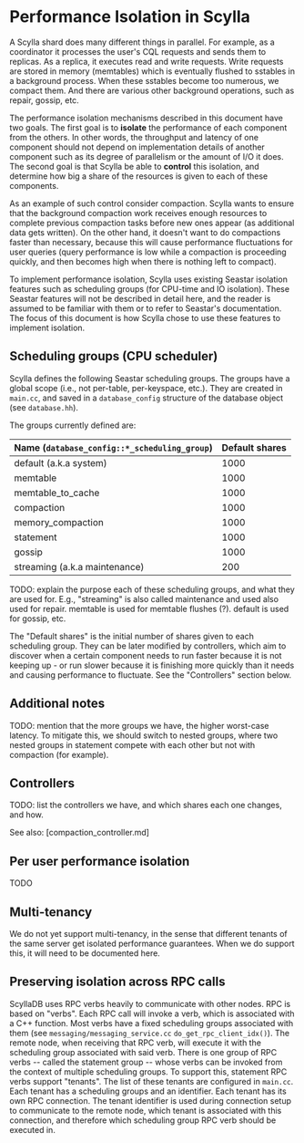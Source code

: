 # Performance Isolation in Scylla
A Scylla shard does many different things in parallel. For example, as a coordinator it processes the user's CQL requests and sends them to replicas. As a replica, it executes read and write requests. Write requests are stored in memory (memtables) which is eventually flushed to sstables in a background process. When these sstables become too numerous, we compact them. And there are various other background operations, such as repair, gossip, etc.

The performance isolation mechanisms described in this document have two goals. The first goal is to **isolate** the performance of each component from the others. In other words, the throughput and latency of one component should not depend on implementation details of another component such as its degree of parallelism or the amount of I/O it does. The second goal is that Scylla be able to **control** this isolation, and determine how big a share of the resources is given to each of these components.

As an example of such control consider compaction. Scylla wants to ensure that the background compaction work receives enough resources to complete previous compaction tasks before new ones appear (as additional data gets written). On the other hand, it doesn't want to do compactions faster than necessary, because this will cause performance fluctuations for user queries (query performance is low while a compaction is proceeding quickly, and then becomes high when there is nothing left to compact).

To implement performance isolation, Scylla uses existing Seastar isolation features such as scheduling groups (for CPU-time and IO isolation). These Seastar features will not be described in detail here, and the reader is assumed to be familiar with them or to refer to Seastar's documentation. The focus of this document is how Scylla chose to use these features to implement isolation.

## Scheduling groups (CPU scheduler)
Scylla defines the following Seastar scheduling groups. The groups have a global scope (i.e., not per-table, per-keyspace, etc.). They are created in `main.cc`, and saved in a `database_config` structure of the database object (see `database.hh`).

The groups currently defined are:

| Name (`database_config::*_scheduling_group`) | Default shares
| -------------------------------------------- | --------------
| default (a.k.a system)                       | 1000
| memtable                                     | 1000
| memtable_to_cache                            | 1000
| compaction                                   | 1000
| memory_compaction                            | 1000
| statement                                    | 1000
| gossip                                       | 1000
| streaming (a.k.a maintenance)                | 200

TODO: explain the purpose each of these scheduling groups, and what they are used for. E.g., "streaming" is also called maintenance and used also used for repair. memtable is used for memtable flushes (?). default is used for gossip, etc.

The "Default shares" is the initial number of shares given to each scheduling group. They can be later modified by controllers, which aim to discover when a certain component needs to run faster because it is not keeping up - or run slower because it is finishing more quickly than it needs and causing performance to fluctuate. See the "Controllers" section below.

## Additional notes

TODO: mention that the more groups we have, the higher worst-case latency.
To mitigate this, we should switch to nested groups, where two nested groups in statement compete with each other but not with compaction (for example). 

## Controllers

TODO: list the controllers we have, and which shares each one changes, and how.

See also: [compaction_controller.md]

## Per user performance isolation
TODO

## Multi-tenancy
We do not yet support multi-tenancy, in the sense that different tenants of the same server get isolated performance guarantees. When we do support this, it will need to be documented here.

## Preserving isolation across RPC calls
ScyllaDB uses RPC verbs heavily to communicate with other nodes. RPC is based on "verbs". Each RPC call will invoke a verb, which is associated with a C++ function. Most verbs have a fixed scheduling groups associated with them (see `messaging/messaging_service.cc` `do_get_rpc_client_idx()`). The remote node, when receiving that RPC verb, will execute it with the scheduling group associated with said verb.
There is one group of RPC verbs -- called the statement group -- whose verbs can be invoked from the context of multiple scheduling groups. To support this, statement RPC verbs support "tenants". The list of these tenants are configured in `main.cc`. Each tenant has a scheduling groups and an identifier. Each tenant has its own RPC connection. The tenant identifier is used during connection setup to communicate to the remote node, which tenant is associated with this connection, and therefore which scheduling group RPC verb should be executed in.
